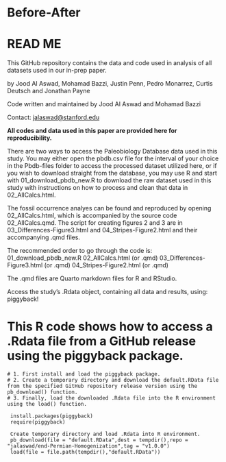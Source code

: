 # Before-After

# READ ME

This GitHub repository contains the data and code used in analysis of all datasets used in our in-prep paper.

by Jood Al Aswad, Mohamad Bazzi, Justin Penn, Pedro Monarrez, Curtis Deutsch and Jonathan Payne

Code written and maintained by Jood Al Aswad and Mohamad Bazzi 

Contact: jalaswad@stanford.edu

**All codes and data used in this paper are provided here for reproducibility.**

There are two ways to access the Paleobiology Database data used in this study. You may either open the pbdb.csv file for the interval of your choice in the Pbdb-files folder to access the processed dataset utilized here, or if you wish to download straight from the database, you may use R and start with 01_download_pbdb_new.R to download the raw dataset used in this study with instructions on how to process and clean that data in 02_AllCalcs.html.

The fossil occurrence analyes can be found and reproduced by opening 02_AllCalcs.html, which is accompanied by the source code 02_AllCalcs.qmd. The script for creating figures 2 and 3 are in 03_Differences-Figure3.html and 04_Stripes-Figure2.html and their accompanying .qmd files.

The recommended order to go through the code is:
 01_download_pbdb_new.R
 02_AllCalcs.html (or .qmd)
 03_Differences-Figure3.html (or .qmd)
 04_Stripes-Figure2.html (or .qmd)

 The .qmd files are Quarto markdown files for R and RStudio.

Access the study’s .Rdata object, containing all data and results, using: piggyback!

# This R code shows how to access a .Rdata file from a GitHub release using the piggyback package.
```
# 1. First install and load the piggyback package.
# 2. Create a temporary directory and download the default.RData file from the specified GitHub repository release version using the pb_download() function.
# 3. Finally, load the downloaded .Rdata file into the R environment using the load() function.

 install.packages(piggyback)
 require(piggyback)

 Create temporary directory and load .Rdata into R environment.
 pb_download(file = "default.RData",dest = tempdir(),repo = "jalaswad/end-Permian-Homogenization",tag = "v1.0.0")
 load(file = file.path(tempdir(),"default.RData"))

```

